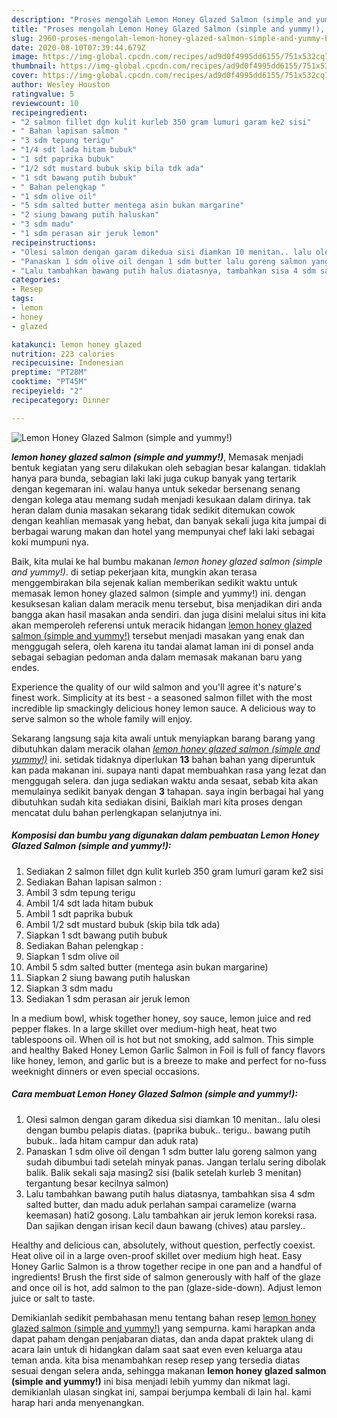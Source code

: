 ```yaml
---
description: "Proses mengolah Lemon Honey Glazed Salmon (simple and yummy!), Bikin Ngiler"
title: "Proses mengolah Lemon Honey Glazed Salmon (simple and yummy!), Bikin Ngiler"
slug: 2960-proses-mengolah-lemon-honey-glazed-salmon-simple-and-yummy-bikin-ngiler
date: 2020-08-10T07:39:44.679Z
image: https://img-global.cpcdn.com/recipes/ad9d0f4995dd6155/751x532cq70/lemon-honey-glazed-salmon-simple-and-yummy-foto-resep-utama.jpg
thumbnail: https://img-global.cpcdn.com/recipes/ad9d0f4995dd6155/751x532cq70/lemon-honey-glazed-salmon-simple-and-yummy-foto-resep-utama.jpg
cover: https://img-global.cpcdn.com/recipes/ad9d0f4995dd6155/751x532cq70/lemon-honey-glazed-salmon-simple-and-yummy-foto-resep-utama.jpg
author: Wesley Houston
ratingvalue: 5
reviewcount: 10
recipeingredient:
- "2 salmon fillet dgn kulit kurleb 350 gram lumuri garam ke2 sisi"
- " Bahan lapisan salmon "
- "3 sdm tepung terigu"
- "1/4 sdt lada hitam bubuk"
- "1 sdt paprika bubuk"
- "1/2 sdt mustard bubuk skip bila tdk ada"
- "1 sdt bawang putih bubuk"
- " Bahan pelengkap "
- "1 sdm olive oil"
- "5 sdm salted butter mentega asin bukan margarine"
- "2 siung bawang putih haluskan"
- "3 sdm madu"
- "1 sdm perasan air jeruk lemon"
recipeinstructions:
- "Olesi salmon dengan garam dikedua sisi diamkan 10 menitan.. lalu olesi dengan bumbu pelapis diatas. (paprika bubuk.. terigu.. bawang putih bubuk.. lada hitam campur dan aduk rata)"
- "Panaskan 1 sdm olive oil dengan 1 sdm butter lalu goreng salmon yang sudah dibumbui tadi setelah minyak panas. Jangan terlalu sering dibolak balik. Balik sekali saja masing2 sisi (balik setelah kurleb 3 menitan) tergantung besar kecilnya salmon)"
- "Lalu tambahkan bawang putih halus diatasnya, tambahkan sisa 4 sdm salted butter, dan madu aduk perlahan sampai caramelize (warna keemasan) hati2 gosong. Lalu tambahkan air jeruk lemon koreksi rasa. Dan sajikan dengan irisan kecil daun bawang (chives) atau parsley.."
categories:
- Resep
tags:
- lemon
- honey
- glazed

katakunci: lemon honey glazed 
nutrition: 223 calories
recipecuisine: Indonesian
preptime: "PT28M"
cooktime: "PT45M"
recipeyield: "2"
recipecategory: Dinner

---
```



![Lemon Honey Glazed Salmon (simple and yummy!)](https://img-global.cpcdn.com/recipes/ad9d0f4995dd6155/751x532cq70/lemon-honey-glazed-salmon-simple-and-yummy-foto-resep-utama.jpg)

<b><i>lemon honey glazed salmon (simple and yummy!)</i></b>, Memasak menjadi bentuk kegiatan yang seru dilakukan oleh sebagian besar kalangan. tidaklah hanya para bunda, sebagian laki laki juga cukup banyak yang tertarik dengan kegemaran ini. walau hanya untuk sekedar bersenang senang dengan kolega atau memang sudah menjadi kesukaan dalam dirinya. tak heran dalam dunia masakan sekarang tidak sedikit ditemukan cowok dengan keahlian memasak yang hebat, dan banyak sekali juga kita jumpai di berbagai warung makan dan hotel yang mempunyai chef laki laki sebagai koki mumpuni nya.

Baik, kita mulai ke hal bumbu makanan <i>lemon honey glazed salmon (simple and yummy!)</i>. di setiap pekerjaan kita, mungkin akan terasa menggembirakan bila sejenak kalian memberikan sedikit waktu untuk memasak lemon honey glazed salmon (simple and yummy!) ini. dengan kesuksesan kalian dalam meracik menu tersebut, bisa menjadikan diri anda bangga akan hasil masakan anda sendiri. dan juga disini melalui situs ini kita akan memperoleh referensi untuk meracik hidangan <u>lemon honey glazed salmon (simple and yummy!)</u> tersebut menjadi masakan yang enak dan menggugah selera, oleh karena itu tandai alamat laman ini di ponsel anda sebagai sebagian pedoman anda dalam memasak makanan baru yang endes.

Experience the quality of our wild salmon and you&#39;ll agree it&#39;s nature&#39;s finest work. Simplicity at its best - a seasoned salmon fillet with the most incredible lip smackingly delicious honey lemon sauce. A delicious way to serve salmon so the whole family will enjoy.


Sekarang langsung saja kita awali untuk menyiapkan barang barang yang dibutuhkan dalam meracik olahan <u><i>lemon honey glazed salmon (simple and yummy!)</i></u> ini. setidak tidaknya diperlukan <b>13</b> bahan bahan yang diperuntuk kan pada makanan ini. supaya nanti dapat membuahkan rasa yang lezat dan menggugah selera. dan juga sediakan waktu anda sesaat, sebab kita akan memulainya sedikit banyak dengan <b>3</b> tahapan. saya ingin berbagai hal yang dibutuhkan sudah kita sediakan disini, Baiklah mari kita proses dengan mencatat dulu bahan perlengkapan selanjutnya ini.

<!--inarticleads1-->

##### Komposisi dan bumbu yang digunakan dalam pembuatan Lemon Honey Glazed Salmon (simple and yummy!):

1. Sediakan 2 salmon fillet dgn kulit kurleb 350 gram lumuri garam ke2 sisi
1. Sediakan  Bahan lapisan salmon :
1. Ambil 3 sdm tepung terigu
1. Ambil 1/4 sdt lada hitam bubuk
1. Ambil 1 sdt paprika bubuk
1. Ambil 1/2 sdt mustard bubuk (skip bila tdk ada)
1. Siapkan 1 sdt bawang putih bubuk
1. Sediakan  Bahan pelengkap :
1. Siapkan 1 sdm olive oil
1. Ambil 5 sdm salted butter (mentega asin bukan margarine)
1. Siapkan 2 siung bawang putih haluskan
1. Siapkan 3 sdm madu
1. Sediakan 1 sdm perasan air jeruk lemon


In a medium bowl, whisk together honey, soy sauce, lemon juice and red pepper flakes. In a large skillet over medium-high heat, heat two tablespoons oil. When oil is hot but not smoking, add salmon. This simple and healthy Baked Honey Lemon Garlic Salmon in Foil is full of fancy flavors like honey, lemon, and garlic but is a breeze to make and perfect for no-fuss weeknight dinners or even special occasions. 

<!--inarticleads2-->

##### Cara membuat Lemon Honey Glazed Salmon (simple and yummy!):

1. Olesi salmon dengan garam dikedua sisi diamkan 10 menitan.. lalu olesi dengan bumbu pelapis diatas. (paprika bubuk.. terigu.. bawang putih bubuk.. lada hitam campur dan aduk rata)
1. Panaskan 1 sdm olive oil dengan 1 sdm butter lalu goreng salmon yang sudah dibumbui tadi setelah minyak panas. Jangan terlalu sering dibolak balik. Balik sekali saja masing2 sisi (balik setelah kurleb 3 menitan) tergantung besar kecilnya salmon)
1. Lalu tambahkan bawang putih halus diatasnya, tambahkan sisa 4 sdm salted butter, dan madu aduk perlahan sampai caramelize (warna keemasan) hati2 gosong. Lalu tambahkan air jeruk lemon koreksi rasa. Dan sajikan dengan irisan kecil daun bawang (chives) atau parsley..


Healthy and delicious can, absolutely, without question, perfectly coexist. Heat olive oil in a large oven-proof skillet over medium high heat. Easy Honey Garlic Salmon is a throw together recipe in one pan and a handful of ingredients! Brush the first side of salmon generously with half of the glaze and once oil is hot, add salmon to the pan (glaze-side-down). Adjust lemon juice or salt to taste. 

Demikianlah sedikit pembahasan menu tentang bahan resep <u>lemon honey glazed salmon (simple and yummy!)</u> yang sempurna. kami harapkan anda dapat paham dengan penjabaran diatas, dan anda dapat praktek ulang di acara lain untuk di hidangkan dalam saat saat even even keluarga atau teman anda. kita bisa menambahkan resep resep yang tersedia diatas sesuai dengan selera anda, sehingga makanan <b>lemon honey glazed salmon (simple and yummy!)</b> ini bisa menjadi lebih yummy dan nikmat lagi. demikianlah ulasan singkat ini, sampai berjumpa kembali di lain hal. kami harap hari anda menyenangkan.
